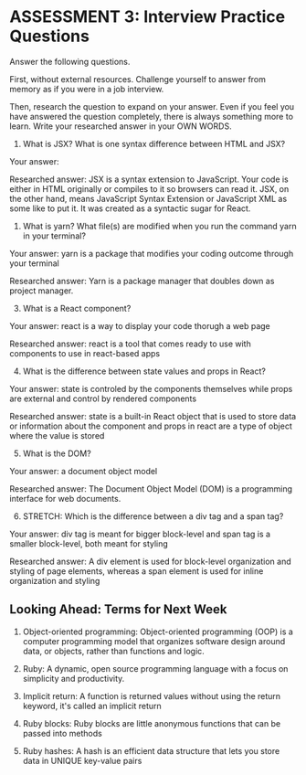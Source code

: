 # ASSESSMENT 3: Interview Practice Questions

Answer the following questions.

First, without external resources. Challenge yourself to answer from memory as if you were in a job interview.

Then, research the question to expand on your answer. Even if you feel you have answered the question completely, there is always something more to learn. Write your researched answer in your OWN WORDS.

1. What is JSX? What is one syntax difference between HTML and JSX?

Your answer:

Researched answer: JSX is a syntax extension to JavaScript.
Your code is either in HTML originally or compiles to it so browsers can read it. JSX, on the other hand, means JavaScript Syntax Extension or JavaScript XML as some like to put it. It was created as a syntactic sugar for React.

1. What is yarn? What file(s) are modified when you run the command yarn in your terminal?

Your answer: yarn is a package that modifies your coding outcome through your terminal

Researched answer: Yarn is a package manager that doubles down as project manager.

3. What is a React component?

Your answer: react is a way to display your code thorugh a web page 

Researched answer: react is a tool that comes ready to use with components to use in react-based apps


4. What is the difference between state values and props in React?

Your answer: state is controled by the components themselves while props are external and control by rendered components

Researched answer: state is a built-in React object that is used to store data or information about the component and props in react are a type of object where the value is stored

5. What is the DOM? 

Your answer: a document object model 

Researched answer: The Document Object Model (DOM) is a programming interface for web documents.

6. STRETCH: Which is the difference between a div tag and a span tag?

Your answer: div tag is meant for bigger block-level and span tag is a smaller block-level, both meant for styling

Researched answer: A div element is used for block-level organization and styling of page elements, whereas a span element is used for inline organization and styling

## Looking Ahead: Terms for Next Week

1. Object-oriented programming: Object-oriented programming (OOP) is a computer programming model that organizes software design around data, or objects, rather than functions and logic.

2. Ruby: A dynamic, open source programming language with a focus on simplicity and productivity.

3. Implicit return: A function is returned values without using the return keyword, it's called an implicit return

4. Ruby blocks: Ruby blocks are little anonymous functions that can be passed into methods

5. Ruby hashes: A hash is an efficient data structure that lets you store data in UNIQUE key-value pairs
